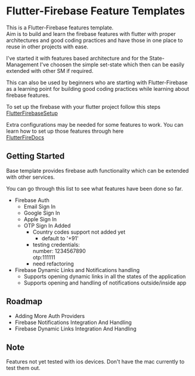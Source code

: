 # Flutter-Firebase Feature Templates

This is a Flutter-Firebase features template.</br>
Aim is to build and learn the firebase features with flutter with proper architectures and good coding practices and have those in one place to reuse in other projects with ease.

I've started it with features based architecture and for the State-Management I've choosen the simple set-state which then can be easily extended with other SM if required.</br>

This can also be used by beginners who are starting with Flutter-Firebase as a learning point for building good coding practices while learning about firebase features.

To set up the firebase with your flutter project follow this steps
[FlutterFirebaseSetup](https://firebase.google.com/docs/flutter/setup?platform=android)

Extra configurations may be needed for some features to work. You can learn how to set up those features through here</br>
[FlutterFireDocs](https://firebase.flutter.dev/)

## Getting Started

Base template provides firebase auth functionality which can be extended with other services.

You can go through this list to see what features have been done so far.



* Firebase Auth
  * Email Sign In
  * Google Sign In
  * Apple Sign In 
  * OTP Sign In Added
     * Country codes support not added yet
        * default to '+91'
     * testing credentials:              
            number: 1234567890</br>
            otp:111111
     * need refactoring
* Firebase Dynamic Links and Notifications handling
  * Supports opening dynamic links in all the states of the application
  * Supports opening and handling of notifications outside/inside app
     


## Roadmap

* Adding More Auth Providers
* Firebase Notifications Integration And Handling
* Firebase Dynamic Links Integration And Handling


## Note
Features not yet tested with ios devices. Don't have the mac currently to test them out.
<!-- ## Contributing

If you would like to contribute to this project then please follow the guidelines for contributing.

* File an issue first if you would like to request a new feature , improve the current feature , want to contribute to any feature or add an new feature.
* Follow the practices that we are using in the project while working on a feature. -->
<!-- 
### For New Feature

If you're working on new feature or a sub-feature then follow this methods for contributing.

* Build your new feature/sub-feature in a new branch originating from either master branch or the feature specific branch
    * eg. Adding a new feature
          * Branch would be named like "firebase_featurename" ,like "firebase_auth","firebase_storage"
* Bullet list
              * Nested bullet
                  * Sub-nested bullet etc    
    
  * eg. Adding a new sub-feature. -->
  
      
  
<!-- 

### For Features with different State-Management -->


